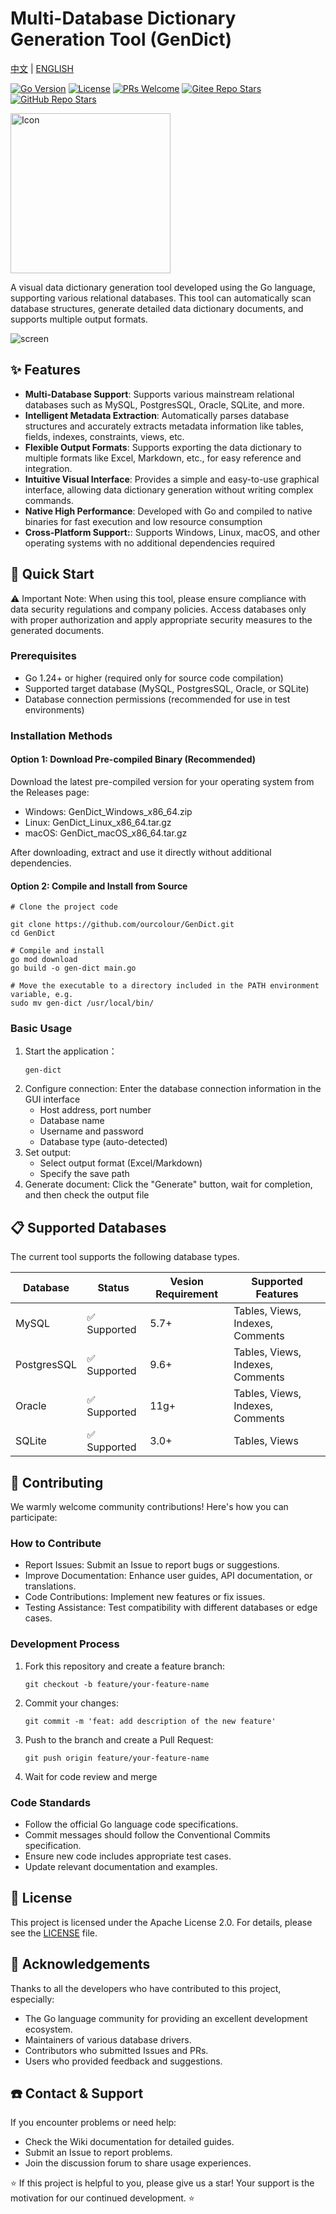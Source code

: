 # Multi-Database Dictionary Generation Tool (GenDict)

[中文](README.md) | [ENGLISH](README_EN.md)

[![Go Version](https://img.shields.io/badge/Go-1.24%2B-blue.svg)](https://golang.org/)
[![License](https://img.shields.io/badge/License-Apache%202.0-blue.svg)](https://opensource.org/licenses/Apache-2.0)
[![PRs Welcome](https://img.shields.io/badge/PRs-welcome-brightgreen.svg)](https://github.com/ourcolour/GenDict/pulls)
[![Gitee Repo Stars](https://img.shields.io/github/stars/ourcolour/GenDict?style=flat&logo=gitee)](https://gitee.com/ourcolour/GenDict)
[![GitHub Repo Stars](https://img.shields.io/github/stars/ourcolour/GenDict?style=flat&logo=github)](https://github.com/ourcolour/GenDict)

<img src="./Icon.png" alt="Icon" style="width: 256px;" />

A visual data dictionary generation tool developed using the Go language, supporting various relational databases. This tool can automatically scan database structures, generate detailed data dictionary documents, and supports multiple output formats.

![screen](screen.png)

## ✨ Features

- **Multi-Database Support**: Supports various mainstream relational databases such as MySQL, PostgresSQL, Oracle, SQLite, and more.
- **Intelligent Metadata Extraction**: Automatically parses database structures and accurately extracts metadata information like tables, fields, indexes, constraints, views, etc.
- **Flexible Output Formats**: Supports exporting the data dictionary to multiple formats like Excel, Markdown, etc., for easy reference and integration.
- **Intuitive Visual Interface**: Provides a simple and easy-to-use graphical interface, allowing data dictionary generation without writing complex commands.
- **Native High Performance**: Developed with Go and compiled to native binaries for fast execution and low resource consumption
- **Cross-Platform Support:**: Supports Windows, Linux, macOS, and other operating systems with no additional dependencies required

## 🚀 Quick Start

⚠️ Important Note: When using this tool, please ensure compliance with data security regulations and company policies. Access databases only with proper authorization and apply appropriate security measures to the generated documents.

### Prerequisites

- Go 1.24+ or higher (required only for source code compilation)
- Supported target database (MySQL, PostgresSQL, Oracle, or SQLite)
- Database connection permissions (recommended for use in test environments)

### Installation Methods

#### **Option 1: Download Pre-compiled Binary (Recommended)**

Download the latest pre-compiled version for your operating system from the Releases page:
- Windows: GenDict_Windows_x86_64.zip
- Linux: GenDict_Linux_x86_64.tar.gz
- macOS: GenDict_macOS_x86_64.tar.gz

After downloading, extract and use it directly without additional dependencies.

#### **Option 2: Compile and Install from Source**

```shell
# Clone the project code

git clone https://github.com/ourcolour/GenDict.git
cd GenDict

# Compile and install
go mod download
go build -o gen-dict main.go

# Move the executable to a directory included in the PATH environment variable, e.g.
sudo mv gen-dict /usr/local/bin/
```

### Basic Usage

1. Start the application：
    ```shell
    gen-dict
    ```
2. Configure connection: Enter the database connection information in the GUI interface
    - Host address, port number
    - Database name
    - Username and password
    - Database type (auto-detected)
3. Set output:
    - Select output format (Excel/Markdown)
    - Specify the save path
4. Generate document: Click the "Generate" button, wait for completion, and then check the output file

## 📋 Supported Databases

The current tool supports the following database types.

| Database   | Status | Vesion Requirement | Supported Features               |
|------------|--------|------------------------|----------------------------------|
| MySQL      | ✅ Supported   | 5.7+                   | Tables, Views, Indexes, Comments |
| PostgresSQL | ✅ Supported   | 9.6+                   | Tables, Views, Indexes, Comments |
| Oracle     | ✅ Supported   | 11g+                   | Tables, Views, Indexes, Comments |
| SQLite     | ✅ Supported   | 3.0+                   | Tables, Views                    |


## 🤝 Contributing

We warmly welcome community contributions! Here's how you can participate:

### How to Contribute
- Report Issues: Submit an Issue to report bugs or suggestions.
- Improve Documentation: Enhance user guides, API documentation, or translations.
- Code Contributions: Implement new features or fix issues.
- Testing Assistance: Test compatibility with different databases or edge cases.

### Development Process

1. Fork this repository and create a feature branch:
    ```shell
    git checkout -b feature/your-feature-name
    ```
2. Commit your changes:
    ```shell
    git commit -m 'feat: add description of the new feature'
    ```
3. Push to the branch and create a Pull Request:
    ```shell
    git push origin feature/your-feature-name
    ```
4. Wait for code review and merge

### Code Standards
- Follow the official Go language code specifications.
- Commit messages should follow the Conventional Commits specification.
- Ensure new code includes appropriate test cases.
- Update relevant documentation and examples.

## 📄 License

This project is licensed under the Apache License 2.0. For details, please see the [LICENSE](LICENSE) file.

## 🙏 Acknowledgements

Thanks to all the developers who have contributed to this project, especially:
- The Go language community for providing an excellent development ecosystem.
- Maintainers of various database drivers.
- Contributors who submitted Issues and PRs.
- Users who provided feedback and suggestions.

## ☎️ Contact & Support

If you encounter problems or need help:
- Check the Wiki documentation for detailed guides.
- Submit an Issue to report problems.
- Join the discussion forum to share usage experiences.

⭐ If this project is helpful to you, please give us a star! Your support is the motivation for our continued development. ⭐